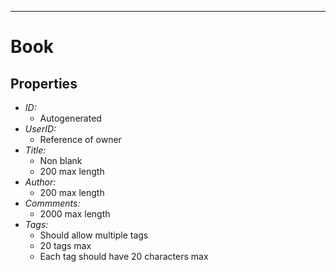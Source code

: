 
---
# Book

## Properties

- *ID:*
  - Autogenerated
- *UserID:*
  - Reference of owner
- *Title:*
  - Non blank
  - 200 max length
- *Author:*
  - 200 max length
- *Commments:*
  - 2000 max length
- *Tags:*
  - Should allow multiple tags
  - 20 tags max
  - Each tag should have 20 characters max
